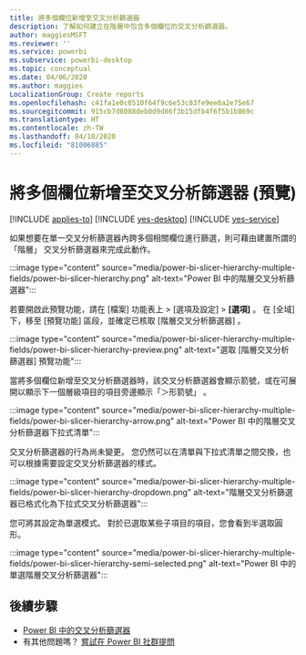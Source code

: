```yaml
---
title: 將多個欄位新增至交叉分析篩選器
description: 了解如何建立在階層中包含多個欄位的交叉分析篩選器。
author: maggiesMSFT
ms.reviewer: ''
ms.service: powerbi
ms.subservice: powerbi-desktop
ms.topic: conceptual
ms.date: 04/06/2020
ms.author: maggies
LocalizationGroup: Create reports
ms.openlocfilehash: c41fa1e0c8510f64f9c6e53c83fe9ee8a2e75e67
ms.sourcegitcommit: 915cb7d8088deb0d9d86f3b15dfb4f6f5b1b869c
ms.translationtype: HT
ms.contentlocale: zh-TW
ms.lasthandoff: 04/10/2020
ms.locfileid: "81006885"
---
```

# <a name="add-multiple-fields-to-a-slicer-preview"></a>將多個欄位新增至交叉分析篩選器 (預覽)

[!INCLUDE [applies-to](../includes/applies-to.md)] [!INCLUDE [yes-desktop](../includes/yes-desktop.md)] [!INCLUDE [yes-service](../includes/yes-service.md)]

如果想要在單一交叉分析篩選器內跨多個相關欄位進行篩選，則可藉由建置所謂的「階層」  交叉分析篩選器來完成此動作。 

:::image type="content" source="media/power-bi-slicer-hierarchy-multiple-fields/power-bi-slicer-hierarchy.png" alt-text="Power BI 中的階層交叉分析篩選器":::

若要開啟此預覽功能，請在 [檔案]  功能表上 > [選項及設定]   >  **[選項]** 。 在 [全域]  下，移至 [預覽功能]  區段，並確定已核取 [階層交叉分析篩選器]  。

:::image type="content" source="media/power-bi-slicer-hierarchy-multiple-fields/power-bi-slicer-hierarchy-preview.png" alt-text="選取 [階層交叉分析篩選器] 預覽功能":::

當將多個欄位新增至交叉分析篩選器時，該交叉分析篩選器會顯示箭號，或在可展開以顯示下一個層級項目的項目旁邊顯示「＞形箭號」  。

:::image type="content" source="media/power-bi-slicer-hierarchy-multiple-fields/power-bi-slicer-hierarchy-arrow.png" alt-text="Power BI 中的階層交叉分析篩選器下拉式清單":::
 
交叉分析篩選器的行為尚未變更。 您仍然可以在清單與下拉式清單之間交換，也可以根據需要設定交叉分析篩選器的樣式。

:::image type="content" source="media/power-bi-slicer-hierarchy-multiple-fields/power-bi-slicer-hierarchy-dropdown.png" alt-text="階層交叉分析篩選器已格式化為下拉式交叉分析篩選器":::
 
您可將其設定為單選模式。 對於已選取某些子項目的項目，您會看到半選取圓形。
 
:::image type="content" source="media/power-bi-slicer-hierarchy-multiple-fields/power-bi-slicer-hierarchy-semi-selected.png" alt-text="Power BI 中的單選階層交叉分析篩選器":::

## <a name="next-steps"></a>後續步驟

- [Power BI 中的交叉分析篩選器](../visuals/power-bi-visualization-slicers.md)
- 有其他問題嗎？ [嘗試在 Power BI 社群提問](https://community.powerbi.com/)